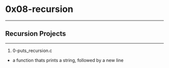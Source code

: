 # 0x08-recursion
---

## Recursion Projects
---

1. 0-puts_recursion.c
-  a function thats prints a string, followed by a new line
